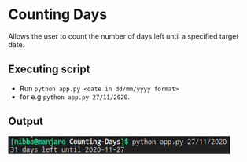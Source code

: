 # Counting Days
Allows the user to count the number of days left until a specified target date.

## Executing script
* Run `python app.py <date in dd/mm/yyyy format>`
* for e.g `python app.py 27/11/2020`.

## Output
![output](output.png)